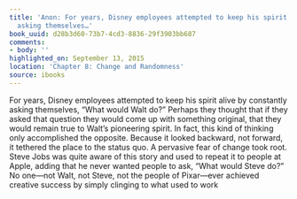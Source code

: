 ```yaml
---
title: 'Anon: For years, Disney employees attempted to keep his spirit alive by constantly
  asking themselves…'
book_uuid: d28b3d60-73b7-4cd3-8836-29f3903bb687
comments:
- body: ''
highlighted_on: September 13, 2015
location: 'Chapter 8: Change and Randomness'
source: ibooks
---
```


For years, Disney employees attempted to keep his spirit alive by constantly asking themselves, &#x201C;What would Walt do?&#x201D; Perhaps they thought that if they asked that question they would come up with something original, that they would remain true to Walt&#x2019;s pioneering spirit. In fact, this kind of thinking only accomplished the opposite. Because it looked backward, not forward, it tethered the place to the status quo. A pervasive fear of change took root. Steve Jobs was quite aware of this story and used to repeat it to people at Apple, adding that he never wanted people to ask, &#x201C;What would Steve do?&#x201D; No one&#x2014;not Walt, not Steve, not the people of Pixar&#x2014;ever achieved creative success by simply clinging to what used to work